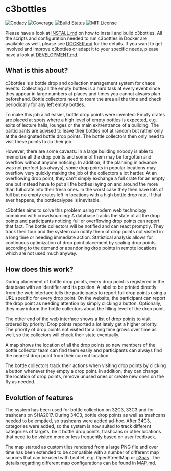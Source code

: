 # c3bottles

[![Codacy](https://api.codacy.com/project/badge/Grade/ab7d4e458baf487b984e5f6baa16e57f)](https://www.codacy.com/app/michik-github/c3bottles)
[![Coverage](https://api.codacy.com/project/badge/Coverage/ab7d4e458baf487b984e5f6baa16e57f)](https://www.codacy.com/app/c3bottles/c3bottles)
[![Build Status](https://travis-ci.org/c3bottles/c3bottles.svg)](https://travis-ci.org/c3bottles/c3bottles)
[![MIT License](https://img.shields.io/github/license/c3bottles/c3bottles.svg?maxAge=2592000)](https://github.com/c3bottles/c3bottles/blob/master/LICENSE.md)

Please have a look at [INSTALL.md](doc/INSTALL.md) on how to install and build
c3bottles. All the scripts and configuration needed to run c3bottles in
Docker are available as well, please see [DOCKER.md](doc/DOCKER.md) for the
details. If you want to get involved and improve c3bottles or adapt it to your
specific needs, please have a look at [DEVELOPMENT.md](doc/DEVELOPMENT.md).

## What is this about?

c3bottles is a bottle drop and collection management system for chaos events.
Collecting all the empty bottles is a hard task at every event since they
appear in large numbers at places and times you cannot always plan beforehand.
Bottle collectors need to roam the area all the time and check periodically
for any left empty bottles.

To make this job a lot easier, bottle drop points were invented: Empty crates
are placed at spots where a high level of empty bottles is
expected, e.g. exits of lecture halls, lounges or the main exit/entrance of a
building. The participants are advised to leave their bottles not at random but
rather only at the designated bottle drop points. The bottle collectors then
only need to visit these points to do their job.

However, there are some caveats: In a large building nobody is able to memorize
all the drop points and some of them may be forgotten and overflow without
anyone noticing. In addition, if the planning in advance was not perfect (as
always), some drop points in popular locations may overflow very quickly making
the job of the collectors a lot harder. At an overflowing drop point, they
can't simply exchange a full crate for an empty one but instead have to put all
the bottles laying on and around the more than full crate into their fresh ones.
In the worst case they then have lots of full but no empty crates left in
locations with a high bottle drop rate. If that ever happens, the bottlecalypse
is inevitable.

c3bottles aims to solve this problem using modern web technology combined with
crowdsourcing: A database tracks the state of all the drop points and
participants noticing full or overflowing drop points can report that fact. The
bottle collectors will be notified and can react promptly. They track their tour
and the system can notify them of drop points not visited in a long time or
needing immediate action. Statistical analysis allows for continuous
optimization of drop point placement by scaling drop points according to the
demand or abandoning drop points in remote locations which are not used much
anyway.

## How does this work?

During placement of bottle drop points, every drop point is registered in the
database with an identifier and its position. A label to be printed directly
from the web interface tells the participants to report full drop points using
a URL specific for every drop point. On the website, the participant can report
the drop point as needing attention by simply clicking a button. Optionally,
they may inform the bottle collectors about the filling level of the drop point.

The other end of the web interface shows a list of drop points to visit ordered
by priority: Drop points reported a lot lately get a higher priority. The
priority of drop points not visited for a long time grows over time as well,
so the collectors will check their state eventually.

A map shows the location of all the drop points so new members of the bottle
collector team can find them easily and participants can always find the nearest
drop point from their current location.

The bottle collectors track their actions when visiting drop points by clicking
a button whenever they empty a drop point. In addition, they can change the
location of drop points, remove unused ones or create new ones on the fly as
needed.

## Evolution of features

The system has been used for bottle collection on 32C3, 33C3 and for trashcans
on SHA2017. During 34C3, bottle drop points as well as trashcans needed to be
emptied, so trashcans were added ad-hoc. After 34C3, categories were added,
so the system is now suited to track different categories of targets, be it
bottle drop points, trashcans or other locations that need to be visited
more or less frequently based on user feedback.

The map started as custom tiles rendered from a large PNG file and over time
has been extended to be compatible with a number of different map sources that
can be used with Leaflet, e.g. OpenStreetMap or [c3nav](https://c3nav.de/).
The details regarding different map configurations can be found in
[MAP.md](doc/MAP.md).
